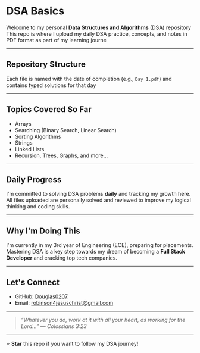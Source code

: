 # DSA Basics

Welcome to my personal **Data Structures and Algorithms** (DSA) repository 
This repo is where I upload my daily DSA practice, concepts, and notes in PDF format as part of my learning journe

---

## Repository Structure

Each file is named with the date of completion (e.g., `Day 1.pdf`) and contains typed solutions for that day

---

## Topics Covered So Far

- Arrays  
-  Searching (Binary Search, Linear Search)  
-  Sorting Algorithms  
-  Strings
-  Linked Lists
-  Recursion, Trees, Graphs, and more...

---

## Daily Progress

I'm committed to solving DSA problems **daily** and tracking my growth here.  
All files uploaded are personally solved and reviewed to improve my logical thinking and coding skills.

---

## Why I'm Doing This

I'm currently in my 3rd year of Engineering (ECE), preparing for placements.  
Mastering DSA is a key step towards my dream of becoming a **Full Stack Developer** and cracking top tech companies.

---

## Let's Connect

- GitHub: [Douglas0207](https://github.com/Douglas0207)  
-  Email: robinson4jesuschrist@gmail.com  

---

> _“Whatever you do, work at it with all your heart, as working for the Lord…” — Colossians 3:23_

---

⭐ **Star** this repo if you want to follow my DSA journey!

